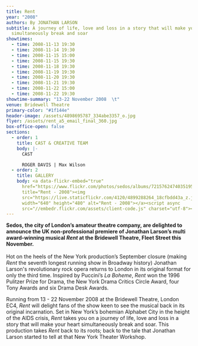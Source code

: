 ```yaml
---
title: Rent
year: "2008"
authors: By JONATHAN LARSON
subtitle: A journey of life, love and loss in a story that will make your heart
  simultaneously break and soar
showtimes:
  - time: 2008-11-13 19:30
  - time: 2008-11-14 19:30
  - time: 2008-11-15 15:00
  - time: 2008-11-15 19:30
  - time: 2008-11-18 19:30
  - time: 2008-11-19 19:30
  - time: 2008-11-20 19:30
  - time: 2008-11-21 19:30
  - time: 2008-11-22 15:00
  - time: 2008-11-22 19:30
showtime-summary: "13-22 November 2008  \t"
venue: Bridewell Theatre
primary-color: "#1f144e"
header-image: /assets/4898695787_334abe3357_o.jpg
flyer: /assets/rent_a5_email_final_360.jpg
box-office-open: false
sections:
  - order: 1
    title: CAST & CREATIVE TEAM
    body: |-
      CAST

      ROGER DAVIS | Max Wilson
  - order: 2
    title: GALLERY
    body: <a data-flickr-embed="true"
      href="https://www.flickr.com/photos/sedos/albums/72157624740351950"
      title="Rent - 2008"><img
      src="https://live.staticflickr.com/4120/4899288264_18cfbdd43a_z.jpg"
      width="640" height="480" alt="Rent - 2008"></a><script async
      src="//embedr.flickr.com/assets/client-code.js" charset="utf-8"></script>
---
```

**Sedos, the city of London’s amateur theatre company, are delighted to announce the UK non-professional premiere of Jonathan Larson’s multi award-winning musical *Rent* at the Bridewell Theatre, Fleet Street this November.**\
\
Hot on the heels of the New York production’s September closure (making *Rent* the seventh longest running show in Broadway history) Jonathan Larson's revolutionary rock opera returns to London in its original format for only the third time. Inspired by Puccini’s *La Boheme*, *Rent* won the 1996 Pulitzer Prize for Drama, the New York Drama Critics Circle Award, four Tony Awards and six Drama Desk Awards.

Running from 13 - 22 November 2008 at the Bridewell Theatre, London EC4, *Rent* will delight fans of the show keen to see the musical back in its original incarnation. Set in New York’s bohemian Alphabet City in the height of the AIDS crisis, *Rent* takes you on a journey of life, love and loss in a story that will make your heart simultaneously break and soar. This production takes *Rent* back to its roots; back to the tale that Jonathan Larson started to tell at that New York Theater Workshop.